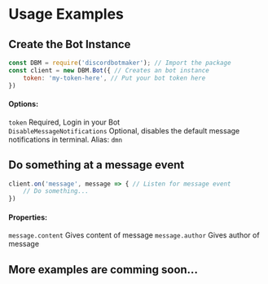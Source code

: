 # Usage Examples

## Create the Bot Instance

```js
const DBM = require('discordbotmaker'); // Import the package
const client = new DBM.Bot({ // Creates an bot instance
    token: 'my-token-here', // Put your bot token here
})
```
#### Options:
`token` Required, Login in your Bot\
`DisableMessageNotifications` Optional, disables the default message notifications in terminal. Alias: `dmn`

## Do something at a message event

```js
client.on('message', message => { // Listen for message event
    // Do something...
})
```

#### Properties:
`message.content` Gives content of message
`message.author` Gives author of message

## More examples are comming soon...